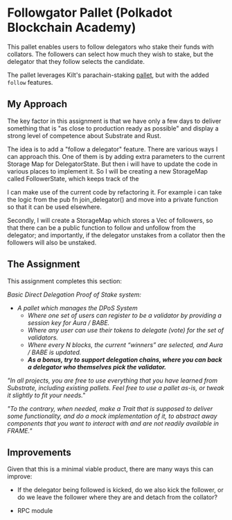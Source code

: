 # Followgator Pallet (Polkadot Blockchain Academy)

This pallet enables users to follow delegators who stake their funds with collators. The followers can select how much they wish to stake, but the delegator that they follow selects the candidate. 

The pallet leverages Kilt's parachain-staking [pallet](https://github.com/KILTprotocol/kilt-node/tree/develop/pallets/parachain-staking), but with the added `follow` features.


## My Approach 
The key factor in this assignment is that we have only a few days to deliver something that is "as close to production ready as possible" and display a strong level of competence about Substrate and Rust. 

The idea is to add a "follow a delegator" feature. There are various ways I can approach this. One of them is by adding extra parameters to the current Storage Map for DelegatorState. But then i will have to update the code in various places to implement it. So I will be creating a new StorageMap called FollowerState, which keeps track of the 

I can make use of the current code by refactoring it. For example i can take the logic from the pub fn join_delegator() and move into a private function so that it can be used elsewhere. 

Secondly, I will create a StorageMap which stores a Vec of followers, so that there can be a public function to follow and unfollow from the delegator; and importantly, if the delegator unstakes from a collator then the followers will also be unstaked. 

## The Assignment 
This assignment completes this section:

_Basic Direct Delegation Proof of Stake system:_
- _A pallet which manages the DPoS System_
  - _Where one set of users can register to be a validator by providing a session key for Aura / BABE._
  - _Where any user can use their tokens to delegate (vote) for the set of validators._
  - _Where every N blocks, the current “winners” are selected, and Aura / BABE is updated._
  - **_As a bonus, try to support delegation chains, where you can back a delegator who themselves pick the validator._**

_"In all projects, you are free to use everything that you have learned from Substrate, including existing pallets. Feel free to use a pallet as-is, or tweak it slightly to fit your needs."_

_"To the contrary, when needed, make a Trait that is supposed to deliver some functionality, and do a mock implementation of it, to abstract away components that you want to interact with and are not readily available in FRAME."_

## Improvements

Given that this is a minimal viable product, there are many ways this can improve:

- If the delegator being followed is kicked, do we also kick the follower, or do we leave the follower where they are and detach from the collator?

- RPC module

